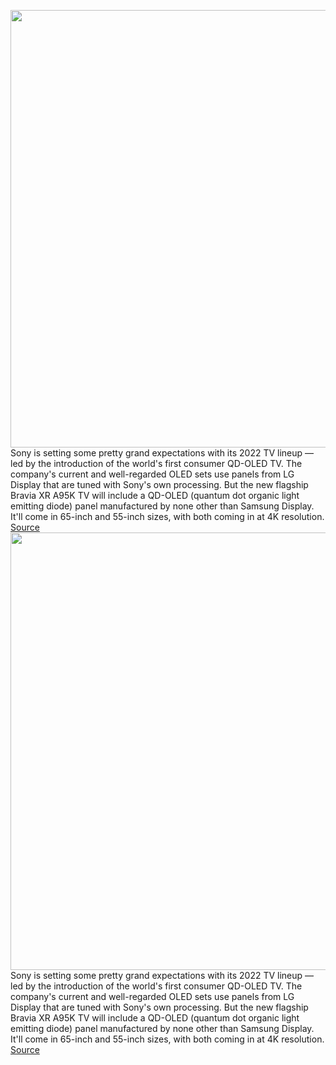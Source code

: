 <img src='https://cdn.vox-cdn.com/thumbor/M4Tfq0Drp_lQ-VKmG4dRogBfXJw=/0x0:1440x875/1200x800/filters:focal(570x347:800x577)/cdn.vox-cdn.com/uploads/chorus_image/image/70345799/2_way_Stand_A95K.0.jpg' width='700px' /><br/>
Sony is setting some pretty grand expectations with its 2022 TV lineup — led by the introduction of the world's first consumer QD-OLED TV. The company's current and well-regarded OLED sets use panels from LG Display that are tuned with Sony's own processing. But the new flagship Bravia XR A95K TV will include a QD-OLED (quantum dot organic light emitting diode) panel manufactured by none other than Samsung Display. It'll come in 65-inch and 55-inch sizes, with both coming in at 4K resolution.
<a href='https://www.theverge.com/2022/1/4/22865220/sony-a95k-qd-oled-qdoled-4k-tv-announced-features-explainer'> Source <a/><img src='https://cdn.vox-cdn.com/thumbor/M4Tfq0Drp_lQ-VKmG4dRogBfXJw=/0x0:1440x875/1200x800/filters:focal(570x347:800x577)/cdn.vox-cdn.com/uploads/chorus_image/image/70345799/2_way_Stand_A95K.0.jpg' width='700px' /><br/>
Sony is setting some pretty grand expectations with its 2022 TV lineup — led by the introduction of the world's first consumer QD-OLED TV. The company's current and well-regarded OLED sets use panels from LG Display that are tuned with Sony's own processing. But the new flagship Bravia XR A95K TV will include a QD-OLED (quantum dot organic light emitting diode) panel manufactured by none other than Samsung Display. It'll come in 65-inch and 55-inch sizes, with both coming in at 4K resolution.
<a href='https://www.theverge.com/2022/1/4/22865220/sony-a95k-qd-oled-qdoled-4k-tv-announced-features-explainer'> Source <a/>